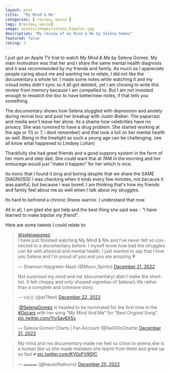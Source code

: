 ```yaml
---
layout: post
title:  "My Mind & Me"
categories: [ review, movie ]
tags: [review, movie]
image: assets/images/selena_bipolar.jpg
description: "My review of my Mind & Me by Selena Gomez"
featured: false
rating: 3
---
```

I just got an Apple TV trial to watch _My Mind & Me_ by Selena Gomez. My main motivation was that her and I share the same mental health diagnosis and it was recommended by my friends and family. As much as I appreciate people caring about me and wanting me to relate, I did not like the documentary a whole lot. I made some notes while watching it and my icloud notes didn't sync so it all got deleted, yet I am chosing to write this review from memory because I am compelled to. But I am not invested enough to rewatch the doc to have better/new notes, if that tells you something.

The documentary shows how Selena stuggled with depression and anxiety during revival tour and post her breakup with Justin Bieber. The paparrazi and media won't leave her alone. Its a shame how celebrities have no privacy. She was rumored to have a drug problem. She started working at the age or 11( or 7, i dont remember) and that took a toll on her mental health as well. Being in the limelight as such a young age can be challenging. (we all know what happened to Lindsey Lohan)

Thankfully she had great friends and a good suppory system in the form of her mom and step dad. She could want thai at 7AM in the morning and her entourage would just "make it happen" for her which is nice.

Its ironic that I found it long and boring despite that we share the SAME DIAGNOSIS! I was checking when it ends every few minutes, not because it was painful, but because I was bored. I am thinking that's how my friends and family feel about me as well when I talk about my struggles.

Its hard to befriend a chronic illness warrior. I understand that now.

All in all, I am glad she got help and the best thing she said was - "I have learned to make bipolar _my friend_".

Here are some tweets I could relate to:

<blockquote class="twitter-tweet"><p lang="en" dir="ltr"><a href="https://twitter.com/selenagomez?ref_src=twsrc%5Etfw">@selenagomez</a> <br>I have just finished watching My Mind &amp; Me and I&#39;ve never felt so connected to a documentary before. I myself know how bad the struggles can be with physical and mental health. I just wanted to say that I love you Selena and I&#39;m proud of you and you are amazing 💗</p>&mdash; Shannon Haygreen-Nash (@Moon_Spiritx) <a href="https://twitter.com/Moon_Spiritx/status/1605609195109113856?ref_src=twsrc%5Etfw">December 21, 2022</a></blockquote> <script async src="https://platform.twitter.com/widgets.js" charset="utf-8"></script>

<blockquote class="twitter-tweet"><p lang="en" dir="ltr">Not surprised my mind and me (documentary) didn’t make the shortlist. It felt choppy and only showed vignettes of Selena’s life rather than a complete and cohesive story.</p>&mdash; v🇲🇽 (@at7feet) <a href="https://twitter.com/at7feet/status/1605739714257879040?ref_src=twsrc%5Etfw">December 22, 2022</a></blockquote> <script async src="https://platform.twitter.com/widgets.js" charset="utf-8"></script>

<blockquote class="twitter-tweet"><p lang="en" dir="ltr">.<a href="https://twitter.com/selenagomez?ref_src=twsrc%5Etfw">@SelenaGomez</a> is headed to be nominated for the first time in the <a href="https://twitter.com/hashtag/Oscars?src=hash&amp;ref_src=twsrc%5Etfw">#Oscars</a> with her song “My Mind And Me” for “Best Original Song”. <a href="https://t.co/YiySav6X5x">pic.twitter.com/YiySav6X5x</a></p>&mdash; Selena Gomez Charts | Fan Account (@SelGOnCharts) <a href="https://twitter.com/SelGOnCharts/status/1605657557397147648?ref_src=twsrc%5Etfw">December 21, 2022</a></blockquote> <script async src="https://platform.twitter.com/widgets.js" charset="utf-8"></script>

<blockquote class="twitter-tweet"><p lang="en" dir="ltr">My mind and me documentary made me feel so close to selena,she is a human like us she made mistakes she learnt from them and grew up so fast 💕 <a href="https://t.co/KV0zFV9SfC">pic.twitter.com/KV0zFV9SfC</a></p>&mdash; 𝓼𝓸𝓷𝓪𝓶 (@hausofbaloons) <a href="https://twitter.com/hausofbaloons/status/1606848255002050561?ref_src=twsrc%5Etfw">December 25, 2022</a></blockquote> <script async src="https://platform.twitter.com/widgets.js" charset="utf-8"></script>
